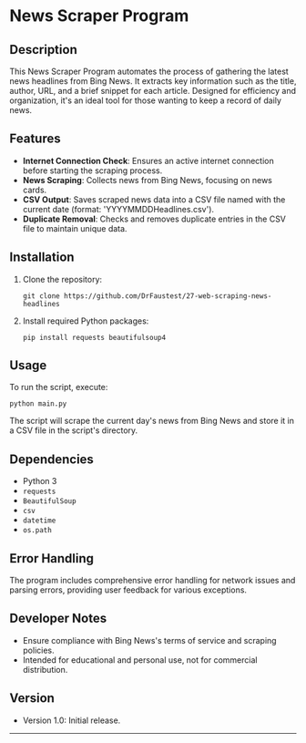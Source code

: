 
# News Scraper Program

## Description
This News Scraper Program automates the process of gathering the latest news headlines from Bing News. It extracts key information such as the title, author, URL, and a brief snippet for each article. Designed for efficiency and organization, it's an ideal tool for those wanting to keep a record of daily news.

## Features
- **Internet Connection Check**: Ensures an active internet connection before starting the scraping process.
- **News Scraping**: Collects news from Bing News, focusing on news cards.
- **CSV Output**: Saves scraped news data into a CSV file named with the current date (format: 'YYYYMMDDHeadlines.csv').
- **Duplicate Removal**: Checks and removes duplicate entries in the CSV file to maintain unique data.

## Installation
1. Clone the repository:
   ```
   git clone https://github.com/DrFaustest/27-web-scraping-news-headlines
   ```
2. Install required Python packages:
   ```
   pip install requests beautifulsoup4
   ```

## Usage
To run the script, execute:
```
python main.py
```
The script will scrape the current day's news from Bing News and store it in a CSV file in the script's directory.

## Dependencies
- Python 3
- `requests`
- `BeautifulSoup`
- `csv`
- `datetime`
- `os.path`

## Error Handling
The program includes comprehensive error handling for network issues and parsing errors, providing user feedback for various exceptions.

## Developer Notes
- Ensure compliance with Bing News's terms of service and scraping policies.
- Intended for educational and personal use, not for commercial distribution.

## Version
- Version 1.0: Initial release.

---
